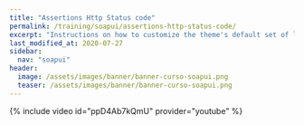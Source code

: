 ```yaml
---
title: "Assertions Http Status code"
permalink: /training/soapui/assertions-http-status-code/
excerpt: "Instructions on how to customize the theme's default set of layouts, includes, and stylesheets when using the Ruby Gem version."
last_modified_at: 2020-07-27
sidebar:
  nav: "soapui"
header:
  image: /assets/images/banner/banner-curso-soapui.png
  teaser: /assets/images/banner/banner-curso-soapui.png
---
```


{% include video id="ppD4Ab7kQmU" provider="youtube" %}
